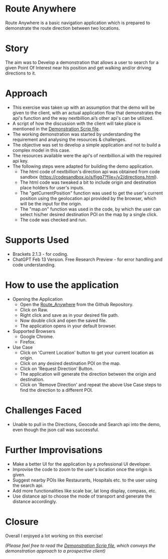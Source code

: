 # Route Anywhere
Route Anywhere is a basic navigation application which is prepared to demonstrate the route direction between two locations.

# Story
The aim was to Develop a demonstration that allows a user to search for a given Point Of Interest near his position and get walking and/or driving directions to it.

# Approach
- This exercise was taken up with an assumption that the demo will be given to the client, with an actual application flow that demonstrates the api's function and the way nextbillion.ai’s other api's can be utilized.
- A script of how the discussion with the client will take place is mentioned in the [Demonstration Scrip file](Demonstration_Script.md).
- The working demonstration was started by understanding the requirement and analysing the resources & challenges.
- The objective was set to develop a simple application and not to build a complex model in this case.
- The resources available were the api's of nextbillion.ai with the required api key.
- The following steps were adapted for building the demo application.
  - The html code of nextbillion's direction api was obtained from code sandbox (https://codesandbox.io/s/fjgq7?file=/v2/directions.html).
  - The html code was tweaked a bit to include origin and destination place holders for user's inputs.
  - The "getCurrentPosition" function was used to get the user's current position using the geolocation api provided by the browser, which will be the input for the origin.
  - The "map.on" function was used in the code, by which the user can select his/her desired destination POI on the map by a single click.
  - The code was checked and run.
  
# Supports Used
- Brackets 2.1.3 - for coding.
- ChatGPT Feb 13 Version. Free Research Preview - for error handling and code understanding.

# How to use the application
- Opening the Application
    - Open the [Route_Anywhere](Route_Anywhere.HTML) from the Github Repository.
    - Click on Raw.
    - Right click and save as in your desired file path.
    - Now double click and open the saved file.
    - The application opens in your default browser.
- Supported Browsers
    - Google Chrome.
    - Firefox.
- Use Case
    - Click on 'Current Location' button to get your current location as origin.
    - Click on any desired destination POI on the map.
    - Click on 'Request Direction' Button. 
    - The application will generate the direction between the origin and destination.
    - Click on 'Remove Direction' and repeat the above Use Case steps to find the direction to a different POI.
    
# Challenges Faced
- Unable to pull in the Directions, Geocode and Search api into the demo, even though the json call was successful.

# Further Improvisations
- Make a better UI for the application by a professional UI developer.
- Improvise the code to zoom to the user's location once the origin is given.
- Suggest nearby POIs like Restaurants, Hospitals etc. to the user using the search api.
- Add more functionalities like scale bar, lat long display, compass, etc.
- Use distance api to choose the mode of transport and generate the distance accordingly.

# Closure
Overall I enjoyed a lot working on this exercise!

_(Please feel free to read the [Demonstration Scrip file](Demonstration_Script.md), which conveys the demonstration approach to a prospective client)_
